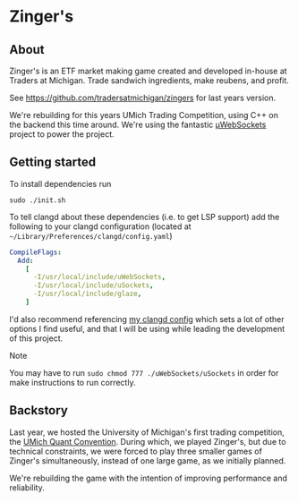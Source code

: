 # Zinger's

## About

Zinger's is an ETF market making game created and developed in-house at
Traders at Michigan. Trade sandwich ingredients, make reubens, and profit.

See https://github.com/tradersatmichigan/zingers for last years version.

We're rebuilding for this years UMich Trading Competition, using C++ on the
backend this time around. We're using the fantastic
[µWebSockets](https://github.com/uNetworking/uWebSockets) project to power
the project.

## Getting started

To install dependencies run

```
sudo ./init.sh
```

To tell clangd about these dependencies (i.e. to get LSP support) add the
following to your clangd configuration (located at
`~/Library/Preferences/clangd/config.yaml`)

```yaml
CompileFlags:
  Add:
    [
      -I/usr/local/include/uWebSockets,
      -I/usr/local/include/uSockets,
      -I/usr/local/include/glaze,
    ]
```

I'd also recommend referencing
[my clangd config](https://github.com/ConnerRose/dotfiles/blob/main/Library/Preferences/clangd/config.yaml)
which sets a lot of other options I find useful, and that I will be using while
leading the development of this project.

> [!NOTE]
> You may have to run `sudo chmod 777 ./uWebSockets/uSockets` in order for make
instructions to run correctly.

## Backstory

Last year, we hosted the University of Michigan's first trading competition,
the [UMich Quant Convention](https://umquantconvention.com/). During which,
we played Zinger's, but due to technical constraints, we were forced to play
three smaller games of Zinger's simultaneously, instead of one large game, as
we initially planned.

We're rebuilding the game with the intention of improving performance and
reliability.
